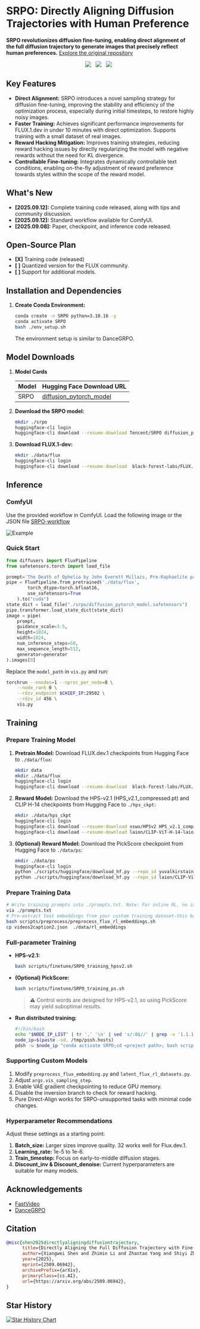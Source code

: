# SRPO: Directly Aligning Diffusion Trajectories with Human Preference

**SRPO revolutionizes diffusion fine-tuning, enabling direct alignment of the full diffusion trajectory to generate images that precisely reflect human preferences.** [Explore the original repository](https://github.com/Tencent-Hunyuan/SRPO)

<div align="center">
  <a href='https://arxiv.org/abs/2509.06942'><img src='https://img.shields.io/badge/ArXiv-red?logo=arxiv'></a>  &nbsp;
  <a href='https://huggingface.co/tencent/SRPO/'><img src='https://img.shields.io/badge/Model-blue?logo=huggingface'></a> &nbsp; 
  <a href='https://tencent.github.io/srpo-project-page/'><img src='https://img.shields.io/badge/%F0%9F%92%BB_Project-SRPO-blue'></a> &nbsp;
</div>

## Key Features

*   **Direct Alignment:** SRPO introduces a novel sampling strategy for diffusion fine-tuning, improving the stability and efficiency of the optimization process, especially during initial timesteps, to restore highly noisy images.
*   **Faster Training:** Achieves significant performance improvements for FLUX.1.dev in under 10 minutes with direct optimization. Supports training with a small dataset of real images.
*   **Reward Hacking Mitigation:** Improves training strategies, reducing reward hacking issues by directly regularizing the model with negative rewards without the need for KL divergence.
*   **Controllable Fine-tuning:** Integrates dynamically controllable text conditions, enabling on-the-fly adjustment of reward preference towards styles within the scope of the reward model.

## What's New

*   **[2025.09.12]:** Complete training code released, along with tips and community discussion.
*   **[2025.09.12]:** Standard workflow available for ComfyUI.
*   **[2025.09.08]:** Paper, checkpoint, and inference code released.

## Open-Source Plan

*   **[X]** Training code (released)
*   **[ ]** Quantized version for the FLUX community.
*   **[ ]** Support for additional models.

## Installation and Dependencies

1.  **Create Conda Environment:**

    ```bash
    conda create -n SRPO python=3.10.16 -y
    conda activate SRPO
    bash ./env_setup.sh
    ```

    The environment setup is similar to DanceGRPO.

## Model Downloads

1.  **Model Cards**

    | Model           | Hugging Face Download URL                                 |
    | :-------------- | :---------------------------------------------------------- |
    | SRPO            | [diffusion\_pytorch\_model](https://huggingface.co/tencent/SRPO/tree/main) |

2.  **Download the SRPO model:**

    ```bash
    mkdir ./srpo
    huggingface-cli login
    huggingface-cli download --resume-download Tencent/SRPO diffusion_pytorch_model.safetensors --local-dir ./srpo/
    ```

3.  **Download FLUX.1-dev:**
    ```bash
    mkdir ./data/flux
    huggingface-cli login
    huggingface-cli download --resume-download  black-forest-labs/FLUX.1-dev --local-dir ./data/flux
    ```

## Inference

### ComfyUI

Use the provided workflow in ComfyUI.  Load the following image or the JSON file [SRPO-workflow](comfyui/SRPO-workflow.json)

![Example](comfyui/SRPO-workflow.png)

### Quick Start

```python
from diffusers import FluxPipeline
from safetensors.torch import load_file

prompt='The Death of Ophelia by John Everett Millais, Pre-Raphaelite painting, Ophelia floating in a river surrounded by flowers, detailed natural elements, melancholic and tragic atmosphere'
pipe = FluxPipeline.from_pretrained('./data/flux',
        torch_dtype=torch.bfloat16,
        use_safetensors=True
    ).to("cuda")
state_dict = load_file("./srpo/diffusion_pytorch_model.safetensors")
pipe.transformer.load_state_dict(state_dict)
image = pipe(
    prompt,
    guidance_scale=3.5,
    height=1024,
    width=1024,
    num_inference_steps=50,
    max_sequence_length=512,
    generator=generator
).images[0]
```

Replace the `model_path` in `vis.py` and run:

```bash
torchrun --nnodes=1 --nproc_per_node=8 \
    --node_rank 0 \
    --rdzv_endpoint $CHIEF_IP:29502 \
    --rdzv_id 456 \
    vis.py
```

## Training

### Prepare Training Model

1.  **Pretrain Model:** Download FLUX.dev.1 checkpoints from Hugging Face to `./data/flux`:

    ```bash
    mkdir data
    mkdir ./data/flux
    huggingface-cli login
    huggingface-cli download --resume-download  black-forest-labs/FLUX.1-dev --local-dir ./data/flux
    ```

2.  **Reward Model:** Download the HPS-v2.1 (HPS\_v2.1\_compressed.pt) and CLIP H-14 checkpoints from Hugging Face to `./hps_ckpt`:

    ```bash
    mkdir ./data/hps_ckpt
    huggingface-cli login
    huggingface-cli download --resume-download xswu/HPSv2 HPS_v2.1_compressed.pt --local-dir ./data/hps_ckpt
    huggingface-cli download --resume-download laion/CLIP-ViT-H-14-laion2B-s32B-b79K open_clip_pytorch_model.bin --local-dir ./data/hps_ckpt
    ```

3.  **(Optional) Reward Model:** Download the PickScore checkpoint from Hugging Face to `./data/ps`:

    ```bash
    mkdir ./data/ps
    huggingface-cli login
    python ./scripts/huggingface/download_hf.py --repo_id yuvalkirstain/PickScore_v1  --local_dir ./data/ps
    python ./scripts/huggingface/download_hf.py --repo_id laion/CLIP-ViT-H-14-laion2B-s32B-b79K --local_dir ./data/clip
    ```

### Prepare Training Data

```bash
# Write training prompts into ./prompts.txt. Note: For online RL, no image-text pairs are needed—only inference text.
via ./prompts.txt
# Pre-extract text embeddings from your custom training dataset—this boosts training efficiency.
bash scripts/preprocess/preprocess_flux_rl_embeddings.sh
cp videos2caption2.json  ./data/rl_embeddings
```

### Full-parameter Training

*   **HPS-v2.1:**

    ```bash
    bash scripts/finetune/SRPO_training_hpsv2.sh
    ```

*   **(Optional) PickScore:**

    ```bash
    bash scripts/finetune/SRPO_training_ps.sh
    ```

    >   ⚠️  Control words are designed for HPS-v2.1, so using PickScore may yield suboptimal results.

*   **Run distributed training:**
    ```bash
    #!/bin/bash
    echo "$NODE_IP_LIST" | tr ',' '\n' | sed 's/:8$//' | grep -v '1.1.1.1' > /tmp/pssh.hosts
    node_ip=$(paste -sd, /tmp/pssh.hosts)
    pdsh -w $node_ip "conda activate SRPO;cd <project path>; bash scripts/finetune/SRPO_training_hpsv2.sh"
    ```

### Supporting Custom Models

1.  Modify `preprocess_flux_embedding.py` and `latent_flux_rl_datasets.py`.
2.  Adjust `args.vis_sampling_step`.
3.  Enable VAE gradient checkpointing to reduce GPU memory.
4.  Disable the inversion branch to check for reward hacking.
5.  Pure Direct-Align works for SRPO-unsupported tasks with minimal code changes.

### Hyperparameter Recommendations

Adjust these settings as a starting point:

1.  **Batch\_size:** Larger sizes improve quality. 32 works well for Flux.dev.1.
2.  **Learning\_rate:** 1e-5 to 1e-6.
3.  **Train\_timestep:** Focus on early-to-middle diffusion stages.
4.  **Discount\_inv & Discount\_denoise:** Current hyperparameters are suitable for many models.

## Acknowledgements

*   [FastVideo](https://github.com/hao-ai-lab/FastVideo)
*   [DanceGRPO](https://github.com/XueZeyue/DanceGRPO)

## Citation

```bibtex
@misc{shen2025directlyaligningdiffusiontrajectory,
      title={Directly Aligning the Full Diffusion Trajectory with Fine-Grained Human Preference},
      author={Xiangwei Shen and Zhimin Li and Zhantao Yang and Shiyi Zhang and Yingfang Zhang and Donghao Li and Chunyu Wang and Qinglin Lu and Yansong Tang},
      year={2025},
      eprint={2509.06942},
      archivePrefix={arXiv},
      primaryClass={cs.AI},
      url={https://arxiv.org/abs/2509.06942},
}
```

## Star History

[![Star History Chart](https://api.star-history.com/svg?repos=Tencent-Hunyuan/SRPO&type=Date)](https://www.star-history.com/#Tencent-Hunyuan/SRPO&Date)